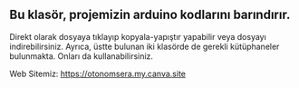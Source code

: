 ## Bu klasör, projemizin arduino kodlarını barındırır.

Direkt olarak dosyaya tıklayıp kopyala-yapıştır yapabilir veya dosyayı indirebilirsiniz.
Ayrıca, üstte bulunan iki klasörde de gerekli kütüphaneler bulunmakta. Onları da kullanabilirsiniz.

Web Sitemiz: https://otonomsera.my.canva.site
